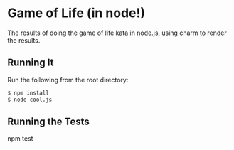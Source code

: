 # Game of Life (in node!)
The results of doing the game of life kata in node.js, using charm to
render the results.


## Running It
Run the following from the root directory:

```bash
$ npm install
$ node cool.js

```

## Running the Tests
  npm test

